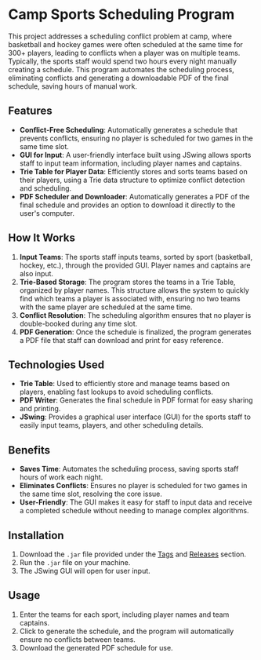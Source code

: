 # Camp Sports Scheduling Program

This project addresses a scheduling conflict problem at camp, where basketball and hockey games were often scheduled at the same time for 300+ players, leading to conflicts when a player was on multiple teams. Typically, the sports staff would spend two hours every night manually creating a schedule. This program automates the scheduling process, eliminating conflicts and generating a downloadable PDF of the final schedule, saving hours of manual work.

## Features
- **Conflict-Free Scheduling**: Automatically generates a schedule that prevents conflicts, ensuring no player is scheduled for two games in the same time slot.
- **GUI for Input**: A user-friendly interface built using JSwing allows sports staff to input team information, including player names and captains.
- **Trie Table for Player Data**: Efficiently stores and sorts teams based on their players, using a Trie data structure to optimize conflict detection and scheduling.
- **PDF Scheduler and Downloader**: Automatically generates a PDF of the final schedule and provides an option to download it directly to the user's computer.

## How It Works
1. **Input Teams**: The sports staff inputs teams, sorted by sport (basketball, hockey, etc.), through the provided GUI. Player names and captains are also input.
2. **Trie-Based Storage**: The program stores the teams in a Trie Table, organized by player names. This structure allows the system to quickly find which teams a player is associated with, ensuring no two teams with the same player are scheduled at the same time.
3. **Conflict Resolution**: The scheduling algorithm ensures that no player is double-booked during any time slot.
4. **PDF Generation**: Once the schedule is finalized, the program generates a PDF file that staff can download and print for easy reference.

## Technologies Used
- **Trie Table**: Used to efficiently store and manage teams based on players, enabling fast lookups to avoid scheduling conflicts.
- **PDF Writer**: Generates the final schedule in PDF format for easy sharing and printing.
- **JSwing**: Provides a graphical user interface (GUI) for the sports staff to easily input teams, players, and other scheduling details.

## Benefits
- **Saves Time**: Automates the scheduling process, saving sports staff hours of work each night.
- **Eliminates Conflicts**: Ensures no player is scheduled for two games in the same time slot, resolving the core issue.
- **User-Friendly**: The GUI makes it easy for staff to input data and receive a completed schedule without needing to manage complex algorithms.

## Installation
1. Download the `.jar` file provided under the [Tags](#) and [Releases](#) section. 
2. Run the `.jar` file on your machine.
3. The JSwing GUI will open for user input.

## Usage
1. Enter the teams for each sport, including player names and team captains.
2. Click to generate the schedule, and the program will automatically ensure no conflicts between teams.
3. Download the generated PDF schedule for use.

